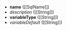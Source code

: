 - **name** ([[SqlName]])
- *description* ([[String]])
- **variableType** ([[String]])
- *variableDefault* ([[String]])
